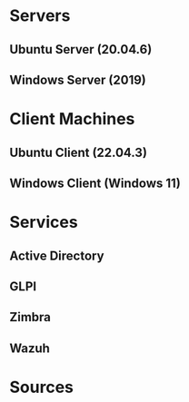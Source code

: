 # Servers

## Ubuntu Server (20.04.6)

## Windows Server (2019)

# Client Machines

## Ubuntu Client (22.04.3)

## Windows Client (Windows 11)

# Services

## Active Directory

## GLPI

## Zimbra

## Wazuh

# Sources
